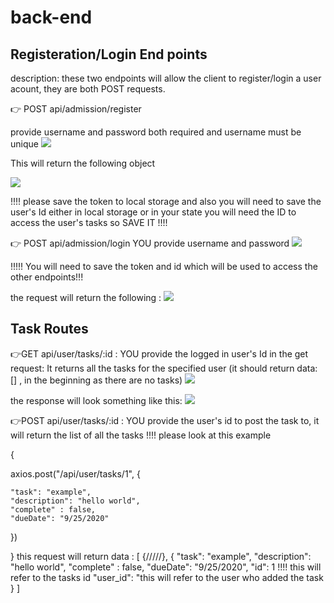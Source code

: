 # back-end


<h2>Registeration/Login End points</h2>

description: these two endpoints will allow the client to register/login a user acount, they are both POST requests. 

👉 POST api/admission/register 

provide username and password both required and username must be unique
 <img src="https://i.ibb.co/10v3zmz/register-Post-Request.png"/>

 This will return the following object 

  <img src="https://i.ibb.co/WHQT1w6/register-Post-Response.png">

!!!! please save the token to local storage and also you will need to save the user's Id either in local storage or in your state you will need the ID to access the user's tasks so SAVE IT !!!!

👉 POST api/admission/login
 YOU provide username and password
<img src="https://i.ibb.co/MgLjy2k/Login-Post-request.png">


!!!!! You will need to save the token and id which will be used to access the other endpoints!!!

the request will return the following :
<img src="https://i.ibb.co/mbjvhCF/login-post-response.png">


<h2>Task Routes</h2>



👉GET api/user/tasks/:id : YOU provide the logged in user's Id in the get request: It returns all the tasks for the specified user (it should return  data: [] , in the beginning as there are no tasks)
<img src="https://i.ibb.co/s1h2F1z/Get-Tasks-Request.png">

the response will look something like this: 
<img src="https://i.ibb.co/tLgtQND/get-tasks-response.png" />


👉POST api/user/tasks/:id : YOU provide the user's id to post the task to, it will return the list of all the tasks !!!! please look at this example 


{

    
 axios.post("/api/user/tasks/1", {


    "task": "example",
    "description": "hello world",
    "complete" : false,
    "dueDate": "9/25/2020"

    
})

}
this request will return data : [
    {/////},
    {
    "task": "example",
    "description": "hello world",
    "complete" : false,
    "dueDate": "9/25/2020",
    "id": 1 !!!! this will refer to the tasks id 
    "user_id": "this will refer to the user who added the task
}
]